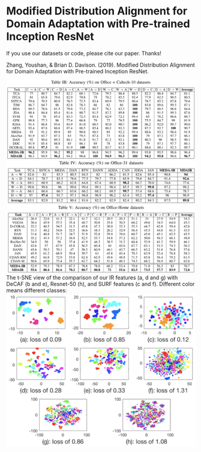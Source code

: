 # Modified Distribution Alignment for Domain Adaptation with Pre-trained Inception ResNet

If you use our datasets or code, please cite our paper. Thanks!

Zhang, Youshan, & Brian D. Davison. (2019). Modified Distribution Alignment for Domain Adaptation  with Pre-trained Inception ResNet.

![Office+Caltech-10 results](https://github.com/heaventian93/MDAIR/blob/master/Results/office_c10.png)
![](https://github.com/heaventian93/MDAIR/blob/master/Results/office31_results.png)
![](https://github.com/heaventian93/MDAIR/blob/master/Results/Office-home.png)
The t-SNE view of the comparison of our IR features (a, d and g) with DeCAF (b and e), Resnet-50 (h), and SURF features (c and f). Different color means different classes:
![](https://github.com/heaventian93/MDAIR/blob/master/Results/tsne_view.png)
